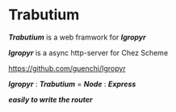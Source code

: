 # Trabutium

***Trabutium*** is a web framwork for ***Igropyr***

***Igropyr*** is a async http-server for Chez Scheme

https://github.com/guenchi/Igropyr

***Igropyr*** : ***Trabutium*** = ***Node*** : ***Express***



***easily to write the router***
